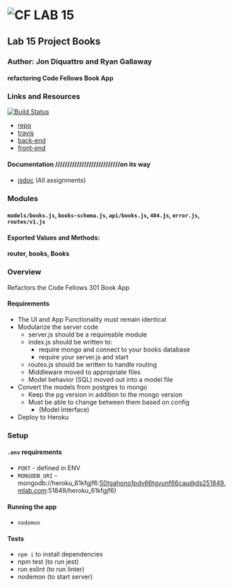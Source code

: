 ![CF](http://i.imgur.com/7v5ASc8.png) LAB 15
=================================================

## Lab 15 Project Books

### Author: Jon Diquattro and Ryan Gallaway 
#### refactoring Code Fellows Book App
### Links and Resources

[![Build Status](https://travis-ci.com/jondiquattro/15-project-books.svg?branch=master)](https://travis-ci.com/jondiquattro/15-project-books)

* [repo](https://github.com/jondiquattro/15-project-books)
* [travis](https://travis-ci.com/jondiquattro/15-project-books)
* [back-end](https://lab-15-ryan-jon.herokuapp.com/)
* [front-end](http://localhost:8080)

#### Documentation ///////////////////////////on its way
* [jsdoc](http://xyz.com) (All assignments)

### Modules
#### `models/books.js`, `books-schema.js`, `api/books.js`, `404.js`, `error.js`, `routes/v1.js`
#### Exported Values and Methods:
#### router, books, Books

### Overview
Refactors the Code Fellows 301 Book App

#### Requirements
* The UI and App Functionality must remain identical
* Modularize the server code
  * server.js should be a requireable module
  * index.js should be written to:
    * require mongo and connect to your books database
    * require your server.js and start
  * routes.js should be written to handle routing
  * Middleware moved to appropriate files
  * Model behavior (SQL) moved out into a model file
* Convert the models from postgres to mongo
  * Keep the pg version in addition to the mongo version
  * Must be able to change between them based on config
    * (Model Interface)
* Deploy to Heroku

### Setup
#### `.env` requirements
* `PORT` - defined in ENV
* `MONGODB_URI` - mongodb://heroku_61kfgjf6:50tgahono1pdv66tgvunf66cau@ds251849.mlab.com:51849/heroku_61kfgjf6)

#### Running the app
* `nodemon`
  
#### Tests
* `npm i` to install dependencies
* npm test (to run jest)
* run eslint (to run linter)
* nodemon (to start server)
